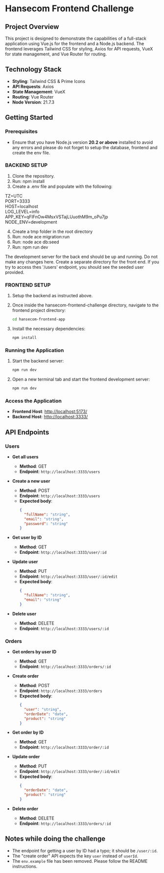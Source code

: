 # Hansecom Frontend Challenge

## Project Overview

This project is designed to demonstrate the capabilities of a full-stack application using Vue.js for the frontend and a Node.js backend. The frontend leverages Tailwind CSS for styling, Axios for API requests, VueX for state management, and Vue Router for routing.

## Technology Stack

- **Styling**: Tailwind CSS & Prime Icons
- **API Requests**: Axios
- **State Management**: VueX
- **Routing**: Vue Router
- **Node Version**: 21.7.3

## Getting Started

### Prerequisites

- Ensure that you have Node.js version **20.2 or above** installed to avoid any errors and please do not forget to setup the database, frontend and create the env file.

### BACKEND SETUP

1. Clone the repository.
2. Run: npm install
3. Create a .env file and populate with the following:

TZ=UTC<br/>
PORT=3333<br/>
HOST=localhost<br/>
LOG_LEVEL=info<br/>
APP_KEY=qFlFnOw4MsxVSTajLUuothM9m_oPu7jp<br/>
NODE_ENV=development

4. Create a tmp folder in the root directory
5. Run: node ace migration:run
6. Run: node ace db:seed
7. Run: npm run dev

The development server for the back end should be up and running. Do not make any changes here. Create a separate directory for the front end. If you try to access thes '/users' endpoint, you should see the seeded user provided.

### FRONTEND SETUP

1. Setup the backend as instructed above.

2. Once inside the hansecom-frontend-challenge directory, navigate to the frontend project directory:
   ```bash
   cd hansecom-frontend-app
   ```
3. Install the necessary dependencies:
   ```bash
   npm install
   ```

### Running the Application

1. Start the backend server:
   ```bash
   npm run dev
   ```
2. Open a new terminal tab and start the frontend development server:
   ```bash
   npm run dev
   ```

### Access the Application

- **Frontend Host**: [http://localhost:5173/](http://localhost:5173/)
- **Backend Host**: [http://localhost:3333/](http://localhost:3333/)

## API Endpoints

### Users

- **Get all users**

  - **Method**: GET
  - **Endpoint**: `http://localhost:3333/users`

- **Create a new user**

  - **Method**: POST
  - **Endpoint**: `http://localhost:3333/users`
  - **Expected body**:
    ```json
    {
      "fullName": "string",
      "email": "string",
      "password": "string"
    }
    ```

- **Get user by ID**

  - **Method**: GET
  - **Endpoint**: `http://localhost:3333/user/:id`

- **Update user**

  - **Method**: PUT
  - **Endpoint**: `http://localhost:3333/user/:id/edit`
  - **Expected body**:
    ```json
    {
      "fullName": "string",
      "email": "string"
    }
    ```

- **Delete user**
  - **Method**: DELETE
  - **Endpoint**: `http://localhost:3333/users/:id`

### Orders

- **Get orders by user ID**

  - **Method**: GET
  - **Endpoint**: `http://localhost:3333/orders/:id`

- **Create order**

  - **Method**: POST
  - **Endpoint**: `http://localhost:3333/orders`
  - **Expected body**:
    ```json
    {
      "user": "string",
      "orderDate": "date",
      "product": "string"
    }
    ```

- **Get order by ID**

  - **Method**: GET
  - **Endpoint**: `http://localhost:3333/order/:id`

- **Update order**

  - **Method**: PUT
  - **Endpoint**: `http://localhost:3333/order/:id/edit`
  - **Expected body**:
    ```json
    {
      "orderDate": "date",
      "product": "string"
    }
    ```

- **Delete order**
  - **Method**: DELETE
  - **Endpoint**: `http://localhost:3333/orders/:id`

## Notes while doing the challenge

- The endpoint for getting a user by ID had a typo; it should be `/user/:id`.
- The "create order" API expects the key `user` instead of `userId`.
- The `env.example` file has been removed. Please follow the README instructions.
